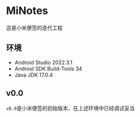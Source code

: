 # MiNotes

这是小米便签的迭代工程

## 环境

* Android Studio 2022.3.1
* Android SDK Build-Tools 34
* Java JDK 17.0.4

## v0.0

`v0.0`是小米便签的初始版本，在上述环境中已经调试妥当